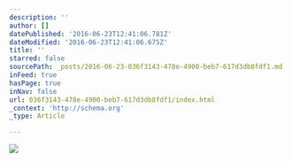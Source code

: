```yaml
---
description: ''
author: []
datePublished: '2016-06-23T12:41:06.781Z'
dateModified: '2016-06-23T12:41:06.675Z'
title: ''
starred: false
sourcePath: _posts/2016-06-23-036f3143-478e-4900-beb7-617d3db8fdf1.md
inFeed: true
hasPage: true
inNav: false
url: 036f3143-478e-4900-beb7-617d3db8fdf1/index.html
_context: 'http://schema.org'
_type: Article

---
```

![](https://the-grid-user-content.s3-us-west-2.amazonaws.com/1db0a7be-ac1a-4173-b024-f12874b37c0e.jpg)